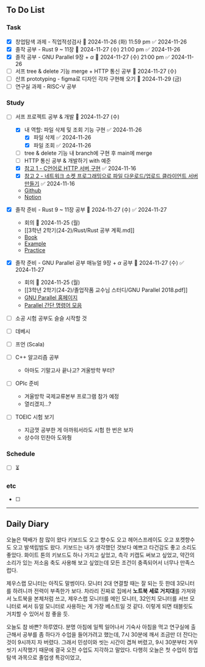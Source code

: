 ## To Do List
### Task
- [x] 창업탐색 과제 - 직업적성검사 📅 2024-11-26 (화) 11:59 pm ✅ 2024-11-26
- [x] 졸작 공부 - Rust 9 ~ 11장 📅 2024-11-27 (수) 21:00 pm ✅ 2024-11-26
- [x] 졸작 공부 - GNU Parallel 9장 + $\alpha$ 📅 2024-11-27 (수) 21:00 pm ✅ 2024-11-26
- [ ] 서프 tree & delete 기능 merge + HTTP 통신 공부 📅 2024-11-27 (수)
- [ ] 산프 prototyping - figma로 디자인 각자 구현해 오기 📅 2024-11-29 (금) 
- [ ] 연구실 과제 - RISC-V 공부

### Study
- [ ] 서프 프로젝트 공부 & 개발 📅 2024-11-27 (수)
	- [x] 내 역할: 파일 삭제 및 조회 기능 구현 ✅ 2024-11-26
		- [x] 파일 삭제 ✅ 2024-11-26
		- [x] 파일 조회 ✅ 2024-11-26
	- [ ] tree & delete 기능 내 branch에 구현 후 main에 merge
	- [ ] HTTP 통신 공부 & 개발하기 with 예준
	- [x] [참고 1 - C언어로 HTTP 서버 구현](https://fascination-euna.tistory.com/entry/P4C-W4-W5-C%EC%96%B8%EC%96%B4%EB%A1%9C-HTTP-%EC%84%9C%EB%B2%84-%EA%B5%AC%ED%98%84) ✅ 2024-11-16
	- [x] [참고 2 - 네트워크 소켓 프로그래밍으로 파일 다운로드/업로드 클라이언트 서버 만들기](https://codingwell.tistory.com/59) ✅ 2024-11-16
	- [Github](https://github.com/2024-ServerProgramming/MultiThreading_WebHardServer)
	- [Notion](https://www.notion.so/13778461352780bc9d32eeb226a40321)

- [x] 졸작 준비 - Rust 9 ~ 11장 공부 📅 2024-11-27 (수) ✅ 2024-11-27
	- 회의 📅 2024-11-25 (월) 
	- [[3학년 2학기(24-2)/Rust/Rust 공부 계획.md]]
	- [Book](https://doc.rust-kr.org/)
	- [Example](https://doc.rust-lang.org/rust-by-example/)
	- [Practice](https://practice.course.rs/)

- [x] 졸작 준비 - GNU Parallel 공부 매뉴얼 9장 + $\alpha$ 공부 📅 2024-11-27 (수) ✅ 2024-11-27
	- 회의 📅 2024-11-25 (월) 
	- [[3학년 2학기(24-2)/졸업작품 교수님 스터디/GNU Parallel 2018.pdf]]
	- [GNU Parallel 홈페이지](https://www.gnu.org/software/parallel/man.html)
	- [Parallel 간단 명령어 모음](https://www.gnu.org/software/parallel/parallel_cheat.pdf)


- [ ] 소공 시험 공부도 슬슬 시작할 것
- [ ] 데베시
- [ ] 프언 (Scala)

- [ ] C++ 알고리즘 공부
	- 아마도 기말고사 끝나고? 겨울방학 부터?
- [ ] OPIc 준비
	- 겨울방학 국제교류본부 프로그램 참가 예정
	- 열리겠지...?
- [ ] TOEIC 시험 보기
	- 지금껏 공부한 게 아까워서라도 시험 한 번은 보자
	- 상수야 민찬아 도와줭

### Schedule
- [ ] ⏳

### etc
- [ ] 

---
## Daily Diary
오늘은 택배가 참 많이 왔다
키보드도 오고 향수도 오고 헤어스프레이도 오고 포켓향수도 오고 발색립밤도 왔다.
키보드는 내가 생각했던 것보다 예쁘고 타건감도 좋고 소리도 좋았다.
화이트 톤의 키보드도 하나 가지고 싶었고, 측각 키캡도 써보고 싶었고, 약간의 소리가 있는 저소음 축도 사용해 보고 싶었는데 모든 조건이 충족되어서 너무나 만족스럽다.

제우스랩 모니터는 아직도 말썽이다.
모니터 2대 연결할 때는 잘 되는 듯 한데 3모니터를 하려니까 전력이 부족한가 보다.
차라리 진짜로 집에서 **노트북 세로 거치대**를 가져와서 노트북을 본체처럼 쓰고,
제우스랩 모니터를 메인 모니터, 32인치 모니터를 서브 모니터로 써서 듀얼 모니터로 사용하는 게 가장 베스트일 것 같다. 이렇게 되면 태블릿도 거치할 수 있어서 참 좋을 듯.

오늘도 참 바쁜? 하루였다.
분명 아침에 일찍 일어나서 기숙사 아침을 먹고 연구실에 출근해서 공부를 좀 하다가 수업을 들어가려고 했는데, 7시 30분에 깨서 조금만 더 잔다는 것이 9시까지 자 버렸다. 그래서 민성이와 씻는 시간이 겹쳐 버렸고, 9시 30분부터 겨우 씻기 시작했기 때문에 결국 오전 수업도 지각하고 말았다. 다행히 오늘은 첫 수업이 창업탐색 과목으로 졸업생 특강이었고, 
